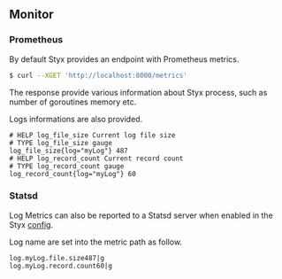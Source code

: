 Monitor
-------

### Prometheus

By default Styx provides an endpoint with Prometheus metrics.

```bash
$ curl --XGET 'http://localhost:8000/metrics'
```

The response provide various information about Styx process, such as number of goroutines memory etc.

Logs informations are also provided.

```
# HELP log_file_size Current log file size
# TYPE log_file_size gauge
log_file_size{log="myLog"} 487
# HELP log_record_count Current record count
# TYPE log_record_count gauge
log_record_count{log="myLog"} 60
```

### Statsd

Log Metrics can also be reported to a Statsd server when enabled in the Styx [config](./configuration.md).

Log name are set into the metric path as follow.

```
log.myLog.file.size487|g
log.myLog.record.count60|g
```

